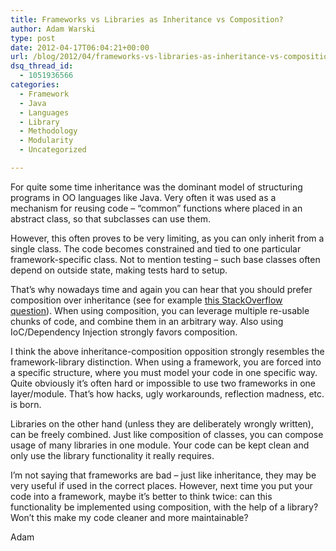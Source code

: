 ```yaml
---
title: Frameworks vs Libraries as Inheritance vs Composition?
author: Adam Warski
type: post
date: 2012-04-17T06:04:21+00:00
url: /blog/2012/04/frameworks-vs-libraries-as-inheritance-vs-composition/
dsq_thread_id:
  - 1051936566
categories:
  - Framework
  - Java
  - Languages
  - Library
  - Methodology
  - Modularity
  - Uncategorized

---
```

For quite some time inheritance was the dominant model of structuring programs in OO languages like Java. Very often it was used as a mechanism for reusing code &#8211; &#8220;common&#8221; functions where placed in an abstract class, so that subclasses can use them.

However, this often proves to be very limiting, as you can only inherit from a single class. The code becomes constrained and tied to one particular framework-specific class. Not to mention testing &#8211; such base classes often depend on outside state, making tests hard to setup.

That&#8217;s why nowadays time and again you can hear that you should prefer composition over inheritance (see for example [this StackOverflow question][1]). When using composition, you can leverage multiple re-usable chunks of code, and combine them in an arbitrary way. Also using IoC/Dependency Injection strongly favors composition.

I think the above inheritance-composition opposition strongly resembles the framework-library distinction. When using a framework, you are forced into a specific structure, where you must model your code in one specific way. Quite obviously it&#8217;s often hard or impossible to use two frameworks in one layer/module. That&#8217;s how hacks, ugly workarounds, reflection madness, etc. is born.

Libraries on the other hand (unless they are deliberately wrongly written), can be freely combined. Just like composition of classes, you can compose usage of many libraries in one module. Your code can be kept clean and only use the library functionality it really requires.

I&#8217;m not saying that frameworks are bad &#8211; just like inheritance, they may be very useful if used in the correct places. However, next time you put your code into a framework, maybe it&#8217;s better to think twice: can this functionality be implemented using composition, with the help of a library? Won&#8217;t this make my code cleaner and more maintainable?

Adam

 [1]: http://stackoverflow.com/questions/49002/prefer-composition-over-inheritance

